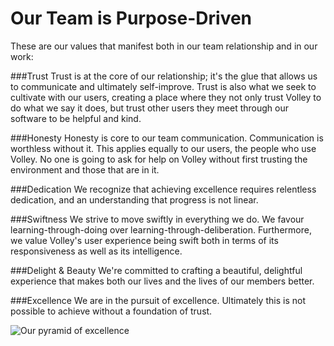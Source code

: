 Our Team is Purpose-Driven 
==
These are our values that manifest both in our team relationship and in our work: 

###Trust
Trust is at the core of our relationship; it's the glue that allows us to communicate and ultimately self-improve. Trust is also what we seek to cultivate with our users, creating a place where they not only trust Volley to do what we say it does, but trust other users they meet through our software to be helpful and kind.  

###Honesty 
Honesty is core to our team communication. Communication is worthless without it. This applies equally to our users, the people who use Volley. No one is going to ask for help on Volley without first trusting the environment and those that are in it.

###Dedication
We recognize that achieving excellence requires relentless dedication, and an understanding that progress is not linear. 

###Swiftness 
We strive to move swiftly in everything we do. We favour learning-through-doing over learning-through-deliberation. Furthermore, we value Volley's user experience being swift both in terms of its responsiveness as well as its intelligence. 

###Delight & Beauty
We're committed to crafting a beautiful, delightful experience that makes both our lives and the lives of our members better. 

###Excellence
We are in the pursuit of excellence. Ultimately this is not possible to achieve without a foundation of trust. 

![](http://i.imgur.com/43Ft2j7.png?1 "Our pyramid of excellence")
